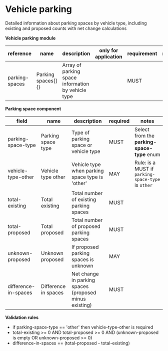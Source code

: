 # Vehicle parking

Detailed information about parking spaces by vehicle type, including existing 
and proposed counts with net change calculations


**Vehicle parking module**

| reference | name | description | only for application | requirement | notes |
| --- | --- | --- | --- | --- | --- |
| parking-spaces | Parking spaces[]{} | Array of parking space information by vehicle type |  | MUST |  |


**Parking space component**

field | name | description | required | notes
-- | -- | -- | -- | --
parking-space-type | Parking space type | Type of parking space or vehicle type | MUST | Select from the **parking-space-type** enum
vehicle-type-other | Vehicle type other | Vehicle type when parking space type is 'other' | MAY | Rule: is a MUST if `parking-space-type` is `other`
total-existing | Total existing | Total number of existing parking spaces | MUST | 
total-proposed | Total proposed | Total number of proposed parking spaces | MUST | 
unknown-proposed | Unknown proposed | If proposed parking spaces is unknown | MAY | 
difference-in-spaces | Difference in spaces | Net change in parking spaces (proposed minus existing) | MUST | 

**Validation rules**

- if parking-space-type == 'other' then vehicle-type-other is required
- total-existing >= 0 AND total-proposed >= 0 AND (unknown-proposed is empty OR unknown-proposed >= 0)
- difference-in-spaces == (total-proposed - total-existing)